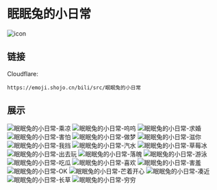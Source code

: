 # 眠眠兔的小日常
![icon](https://emoji.shojo.cn/bili/src/眠眠兔的小日常/icon.png)
## 链接
Cloudflare:
```
https://emoji.shojo.cn/bili/src/眠眠兔的小日常
```
## 展示
![眠眠兔的小日常-乘凉](https://emoji.shojo.cn/bili/src/眠眠兔的小日常/眠眠兔的小日常-乘凉.png)
![眠眠兔的小日常-呜呜](https://emoji.shojo.cn/bili/src/眠眠兔的小日常/眠眠兔的小日常-呜呜.png)
![眠眠兔的小日常-求婚](https://emoji.shojo.cn/bili/src/眠眠兔的小日常/眠眠兔的小日常-求婚.png)
![眠眠兔的小日常-害怕](https://emoji.shojo.cn/bili/src/眠眠兔的小日常/眠眠兔的小日常-害怕.png)
![眠眠兔的小日常-做梦](https://emoji.shojo.cn/bili/src/眠眠兔的小日常/眠眠兔的小日常-做梦.png)
![眠眠兔的小日常-滋你](https://emoji.shojo.cn/bili/src/眠眠兔的小日常/眠眠兔的小日常-滋你.png)
![眠眠兔的小日常-我挡](https://emoji.shojo.cn/bili/src/眠眠兔的小日常/眠眠兔的小日常-我挡.png)
![眠眠兔的小日常-汽水](https://emoji.shojo.cn/bili/src/眠眠兔的小日常/眠眠兔的小日常-汽水.png)
![眠眠兔的小日常-草莓冰](https://emoji.shojo.cn/bili/src/眠眠兔的小日常/眠眠兔的小日常-草莓冰.png)
![眠眠兔的小日常-出去玩](https://emoji.shojo.cn/bili/src/眠眠兔的小日常/眠眠兔的小日常-出去玩.png)
![眠眠兔的小日常-落魄](https://emoji.shojo.cn/bili/src/眠眠兔的小日常/眠眠兔的小日常-落魄.png)
![眠眠兔的小日常-游泳](https://emoji.shojo.cn/bili/src/眠眠兔的小日常/眠眠兔的小日常-游泳.png)
![眠眠兔的小日常-吃瓜](https://emoji.shojo.cn/bili/src/眠眠兔的小日常/眠眠兔的小日常-吃瓜.png)
![眠眠兔的小日常-喜欢](https://emoji.shojo.cn/bili/src/眠眠兔的小日常/眠眠兔的小日常-喜欢.png)
![眠眠兔的小日常-害羞](https://emoji.shojo.cn/bili/src/眠眠兔的小日常/眠眠兔的小日常-害羞.png)
![眠眠兔的小日常-OK](https://emoji.shojo.cn/bili/src/眠眠兔的小日常/眠眠兔的小日常-OK.png)
![眠眠兔的小日常-芒着开心](https://emoji.shojo.cn/bili/src/眠眠兔的小日常/眠眠兔的小日常-芒着开心.png)
![眠眠兔的小日常-凑近](https://emoji.shojo.cn/bili/src/眠眠兔的小日常/眠眠兔的小日常-凑近.png)
![眠眠兔的小日常-长草](https://emoji.shojo.cn/bili/src/眠眠兔的小日常/眠眠兔的小日常-长草.png)
![眠眠兔的小日常-穷穷](https://emoji.shojo.cn/bili/src/眠眠兔的小日常/眠眠兔的小日常-穷穷.png)
